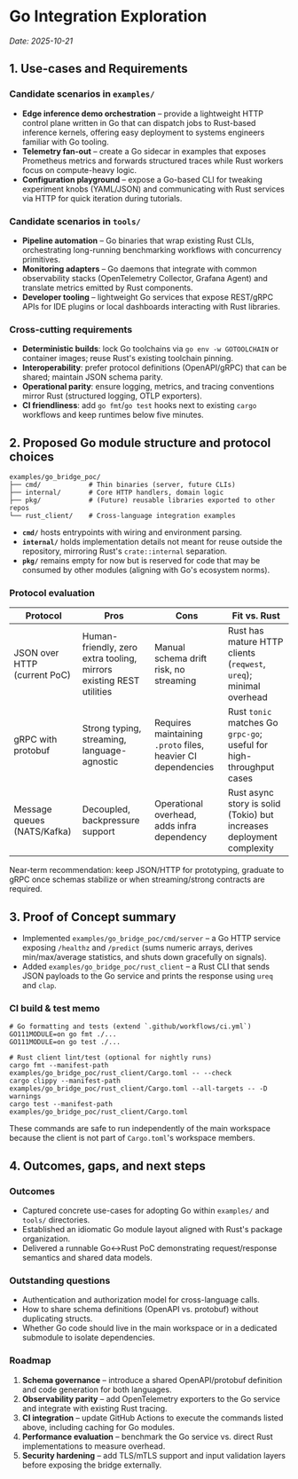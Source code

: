 # Go Integration Exploration

_Date: 2025-10-21_

## 1. Use-cases and Requirements

### Candidate scenarios in `examples/`
- **Edge inference demo orchestration** – provide a lightweight HTTP control plane written in Go that can dispatch jobs to Rust-based inference kernels, offering easy deployment to systems engineers familiar with Go tooling.
- **Telemetry fan-out** – create a Go sidecar in examples that exposes Prometheus metrics and forwards structured traces while Rust workers focus on compute-heavy logic.
- **Configuration playground** – expose a Go-based CLI for tweaking experiment knobs (YAML/JSON) and communicating with Rust services via HTTP for quick iteration during tutorials.

### Candidate scenarios in `tools/`
- **Pipeline automation** – Go binaries that wrap existing Rust CLIs, orchestrating long-running benchmarking workflows with concurrency primitives.
- **Monitoring adapters** – Go daemons that integrate with common observability stacks (OpenTelemetry Collector, Grafana Agent) and translate metrics emitted by Rust components.
- **Developer tooling** – lightweight Go services that expose REST/gRPC APIs for IDE plugins or local dashboards interacting with Rust libraries.

### Cross-cutting requirements
- **Deterministic builds**: lock Go toolchains via `go env -w GOTOOLCHAIN` or container images; reuse Rust's existing toolchain pinning.
- **Interoperability**: prefer protocol definitions (OpenAPI/gRPC) that can be shared; maintain JSON schema parity.
- **Operational parity**: ensure logging, metrics, and tracing conventions mirror Rust (structured logging, OTLP exporters).
- **CI friendliness**: add `go fmt`/`go test` hooks next to existing `cargo` workflows and keep runtimes below five minutes.

## 2. Proposed Go module structure and protocol choices

```
examples/go_bridge_poc/
├── cmd/            # Thin binaries (server, future CLIs)
├── internal/       # Core HTTP handlers, domain logic
├── pkg/            # (Future) reusable libraries exported to other repos
└── rust_client/    # Cross-language integration examples
```

- **`cmd/`** hosts entrypoints with wiring and environment parsing.
- **`internal/`** holds implementation details not meant for reuse outside the repository, mirroring Rust's `crate::internal` separation.
- **`pkg/`** remains empty for now but is reserved for code that may be consumed by other modules (aligning with Go's ecosystem norms).

### Protocol evaluation

| Protocol | Pros | Cons | Fit vs. Rust |
| --- | --- | --- | --- |
| JSON over HTTP (current PoC) | Human-friendly, zero extra tooling, mirrors existing REST utilities | Manual schema drift risk, no streaming | Rust has mature HTTP clients (`reqwest`, `ureq`); minimal overhead |
| gRPC with protobuf | Strong typing, streaming, language-agnostic | Requires maintaining `.proto` files, heavier CI dependencies | Rust `tonic` matches Go `grpc-go`; useful for high-throughput cases |
| Message queues (NATS/Kafka) | Decoupled, backpressure support | Operational overhead, adds infra dependency | Rust async story is solid (Tokio) but increases deployment complexity |

Near-term recommendation: keep JSON/HTTP for prototyping, graduate to gRPC once schemas stabilize or when streaming/strong contracts are required.

## 3. Proof of Concept summary

- Implemented `examples/go_bridge_poc/cmd/server` – a Go HTTP service exposing `/healthz` and `/predict` (sums numeric arrays, derives min/max/average statistics, and shuts down gracefully on signals).
- Added `examples/go_bridge_poc/rust_client` – a Rust CLI that sends JSON payloads to the Go service and prints the response using `ureq` and `clap`.

### CI build & test memo

```
# Go formatting and tests (extend `.github/workflows/ci.yml`)
GO111MODULE=on go fmt ./...
GO111MODULE=on go test ./...

# Rust client lint/test (optional for nightly runs)
cargo fmt --manifest-path examples/go_bridge_poc/rust_client/Cargo.toml -- --check
cargo clippy --manifest-path examples/go_bridge_poc/rust_client/Cargo.toml --all-targets -- -D warnings
cargo test --manifest-path examples/go_bridge_poc/rust_client/Cargo.toml
```

These commands are safe to run independently of the main workspace because the client is not part of `Cargo.toml`'s workspace members.

## 4. Outcomes, gaps, and next steps

### Outcomes
- Captured concrete use-cases for adopting Go within `examples/` and `tools/` directories.
- Established an idiomatic Go module layout aligned with Rust's package organization.
- Delivered a runnable Go↔Rust PoC demonstrating request/response semantics and shared data models.

### Outstanding questions
- Authentication and authorization model for cross-language calls.
- How to share schema definitions (OpenAPI vs. protobuf) without duplicating structs.
- Whether Go code should live in the main workspace or in a dedicated submodule to isolate dependencies.

### Roadmap
1. **Schema governance** – introduce a shared OpenAPI/protobuf definition and code generation for both languages.
2. **Observability parity** – add OpenTelemetry exporters to the Go service and integrate with existing Rust tracing.
3. **CI integration** – update GitHub Actions to execute the commands listed above, including caching for Go modules.
4. **Performance evaluation** – benchmark the Go service vs. direct Rust implementations to measure overhead.
5. **Security hardening** – add TLS/mTLS support and input validation layers before exposing the bridge externally.
